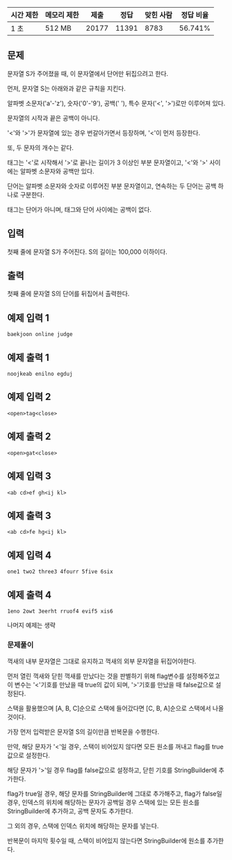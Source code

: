 | 시간 제한 | 메모리 제한 | 제출 | 정답 | 맞힌 사람 | 정답 비율 |
| --- | --- | --- | --- | --- | --- |
| 1 초 | 512 MB | 20177 | 11391 | 8783 | 56.741% |

## 문제

문자열 S가 주어졌을 때, 이 문자열에서 단어만 뒤집으려고 한다.

먼저, 문자열 S는 아래와과 같은 규칙을 지킨다.

알파벳 소문자('a'-'z'), 숫자('0'-'9'), 공백(' '), 특수 문자('<', '>')로만 이루어져 있다.

문자열의 시작과 끝은 공백이 아니다.

'<'와 '>'가 문자열에 있는 경우 번갈아가면서 등장하며, '<'이 먼저 등장한다. 

또, 두 문자의 개수는 같다.

태그는 '<'로 시작해서 '>'로 끝나는 길이가 3 이상인 부분 문자열이고, '<'와 '>' 사이에는 알파벳 소문자와 공백만 있다. 

단어는 알파벳 소문자와 숫자로 이루어진 부분 문자열이고, 연속하는 두 단어는 공백 하나로 구분한다. 

태그는 단어가 아니며, 태그와 단어 사이에는 공백이 없다.

## 입력

첫째 줄에 문자열 S가 주어진다. S의 길이는 100,000 이하이다.

## 출력

첫째 줄에 문자열 S의 단어를 뒤집어서 출력한다.

## 예제 입력 1

```
baekjoon online judge
```

## 예제 출력 1

```
noojkeab enilno egduj
```

## 예제 입력 2

```
<open>tag<close>
```

## 예제 출력 2

```
<open>gat<close>
```
## 예제 입력 3

```
<ab cd>ef gh<ij kl>
```

## 예제 출력 3

```
<ab cd>fe hg<ij kl>
```

## 예제 입력 4

```
one1 two2 three3 4fourr 5five 6six
```

## 예제 출력 4

```
1eno 2owt 3eerht rruof4 evif5 xis6
```

나머지 예제는 생략


### 문제풀이

꺽새의 내부 문자열은 그대로 유지하고 꺽새의 외부 문자열을 뒤집어야한다.

먼저 열린 꺽새와 닫힌 꺽새를 만났다는 것을 판별하기 위해 flag변수를 설정해주었고 이 변수는 '<'기호를 만났을 때 true의 값이 되며, '>'기호를 만났을 때 false값으로 설정된다.

스택을 활용했으며 [A, B, C]순으로 스택에 들어갔다면 [C, B, A]순으로 스택에서 나올 것이다.


가장 먼저 입력받은 문자열 S의 길이만큼 반복문을 수행한다.

만약, 해당 문자가 '<'일 경우, 스택이 비어있지 않다면 모든 원소를 꺼내고 flag를 true값으로 설정한다. 

해당 문자가 '>'일 경우 flag를 false값으로 설정하고, 닫힌 기호를 StringBuilder에 추가한다.

flag가 true일 경우, 해당 문자를 StringBuilder에 그대로 추가해주고, flag가 false일 경우, 인덱스의 위치에 해당하는 문자가 공백일 경우 스택에 있는 모든 원소를 StringBuilder에 추가하고, 공백 문자도 추가한다.

그 외의 경우, 스택에 인덱스 위치에 해당하는 문자를 넣는다.

반복문이 마지막 횟수일 때, 스택이 비어있지 않는다면 StringBuilder에 원소를 추가한다.